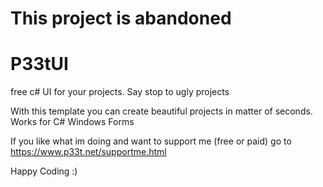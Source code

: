 # This project is abandoned



# P33tUI
 free c# UI for your projects. Say stop to ugly projects
 
 With this template you can create beautiful projects in matter of seconds. Works for C# Windows Forms
 
 If you like what im doing and want to support me (free or paid) go to https://www.p33t.net/supportme.html
 
 Happy Coding :) 
